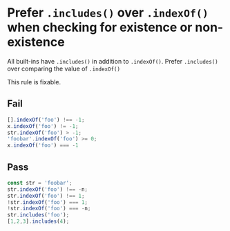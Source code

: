 # Prefer `.includes()` over `.indexOf()` when checking for existence or non-existence

All built-ins have `.includes()` in addition to `.indexOf()`. Prefer `.includes()` over comparing the value of `.indexOf()`

This rule is fixable.

## Fail

```js
[].indexOf('foo') !== -1;
x.indexOf('foo') != -1;
str.indexOf('foo') > -1;
'foobar'.indexOf('foo') >= 0;
x.indexOf('foo') === -1
```

## Pass

```js
const str = 'foobar';
str.indexOf('foo') !== -n;
str.indexOf('foo') !== 1;
!str.indexOf('foo') === 1;
!str.indexOf('foo') === -n;
str.includes('foo');
[1,2,3].includes(4);
```
